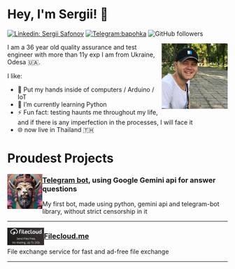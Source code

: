 # Hey, I'm Sergii! 👋

<!--
**bapohka/bapohka** is a ✨ _special_ ✨ repository because its `README.md` (this file) appears on your GitHub profile.

Here are some ideas to get you started:

- 🔭 I’m currently working on ...
- 🌱 I’m currently learning ...
- 👯 I’m looking to collaborate on ...
- 🤔 I’m looking for help with ...
- 💬 Ask me about ...
- 📫 How to reach me: ...
- 😄 Pronouns: ...
- ⚡ Fun fact: ...
-->


[![Linkedin: Sergii Safonov](https://img.shields.io/badge/-Sergii-blue?style=flat-square&logo=Linkedin&logoColor=white&link=https://www.linkedin.com/in/bapohka/)](https://www.linkedin.com/in/bapohka/)
[![Telegram:bapohka](https://img.shields.io/badge/tg-bapohka-blue?logo=telegram)](https://t.me/bapohka)
![GitHub followers](https://img.shields.io/github/followers/bapohka?label=Follow&style=social)
<!--
<a href="http://t.me/bapohka"><img src="./assets/telegram.png" height="20" width="30" alt="Contact me with Telegram"></a>
-->


<img src="./assets/photo.jpg" align="right" height="150">

I am a 36 year old quality assurance and test engineer with more than 11y exp 
I am from Ukraine, Odesa :ukraine:.

I like:
- 🤖 Put my hands inside of computers / Arduino / IoT
- 🐍 I’m currently learning Python
- ⚡ Fun fact: testing haunts me throughout my life, and if there is any imperfection in the processes, I will face it
- 🌐 now live in Thailand :thailand:

# Proudest Projects

<a href="https://github.com/bapohka/telegram-chatbot-gemini" target="_blank"><img align="left" height="80" src="./assets/tgbot.jpg"></a>
### [Telegram bot](https://github.com/bapohka/telegram-chatbot-gemini), using Google Gemini api for answer questions
My first bot, made using python, gemini api and telegram-bot library, without strict censorship in it

<hr>

<a href="https://filecloud.me/" target="_blank"><img align="left" height="40" src="./assets/filecloud.png"></a>
### [Filecloud.me](https://filecloud.me/)
File exchange service for fast and ad-free file exchange

<hr>
